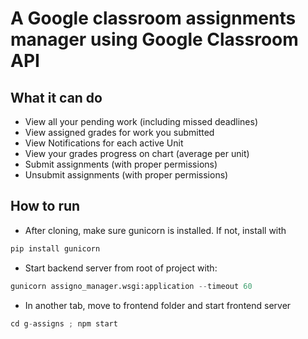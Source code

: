 # A Google classroom assignments manager using Google Classroom API

## What it can do
+ View all your pending work (including missed deadlines)
+ View assigned grades for work you submitted
+ View Notifications for each active Unit
+ View your grades progress on chart (average per unit)
+ Submit assignments (with proper permissions)
+ Unsubmit assignments (with proper permissions)

## How to run
- After cloning, make sure gunicorn is installed. If not, install with
```python
pip install gunicorn
```
- Start backend server from root of project with: 
```python
gunicorn assigno_manager.wsgi:application --timeout 60
```
- In another tab, move to frontend folder and start frontend server
```python
cd g-assigns ; npm start
```
